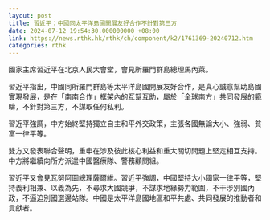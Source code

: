 ```yaml
---
layout: post
title: 習近平：中國同太平洋島國開展友好合作不針對第三方
date: 2024-07-12 19:54:30.000000000 +08:00
link: https://news.rthk.hk/rthk/ch/component/k2/1761369-20240712.htm
categories: rthk
---
```


國家主席習近平在北京人民大會堂，會見所羅門群島總理馬內萊。

習近平指出，中國同所羅門群島等太平洋島國開展友好合作，是真心誠意幫助島國實現發展，是在「南南合作」框架內的互幫互助，屬於「全球南方」共同發展的範疇，不針對第三方，不謀取任何私利。

習近平強調，中方始終堅持獨立自主和平外交政策，主張各國無論大小、強弱、貧富一律平等。

雙方又發表聯合聲明，重申在涉及彼此核心利益和重大關切問題上堅定相互支持。中方將繼續向所方派遣中國醫療隊、警務顧問組。

習近平又會見瓦努阿圖總理薩爾維。習近平強調，中國堅持大小國家一律平等，堅持義利相兼、以義為先，不尋求大國競爭，不謀求地緣勢力範圍，不干涉別國內政，不逼迫別國選邊站隊。中國是太平洋島國地區和平共處、共同發展的推動者和貢獻者。
